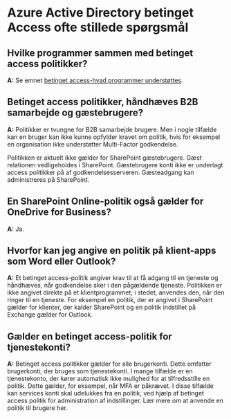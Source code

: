 <properties
    pageTitle="Azure Active Directory betinget Access ofte stillede spørgsmål om | Microsoft Azure"
    description="Ofte stillede spørgsmål om betinget adgang "
    services="active-directory"
    documentationCenter=""
    authors="MarkusVi"
    manager="femila"
    editor=""/>

<tags
    ms.service="active-directory"
    ms.workload="identity"
    ms.tgt_pltfrm="na"
    ms.devlang="na"
    ms.topic="article"
    ms.date="10/20/2016"
    ms.author="markvi"/>

# <a name="azure-active-directory-conditional-access-faq"></a>Azure Active Directory betinget Access ofte stillede spørgsmål

## <a name="which-applications-work-with-conditional-access-policies"></a>Hvilke programmer sammen med betinget access politikker?

**A:** Se emnet [betinget access-hvad programmer understøttes](active-directory-conditional-access-supported-apps.md).

## <a name="are-conditional-access-policies-enforced-for-b2b-collaboration-and-guest-users"></a>Betinget access politikker, håndhæves B2B samarbejde og gæstebrugere?

**A:** Politikker er tvungne for B2B samarbejde brugere. Men i nogle tilfælde kan en bruger kan ikke kunne opfylder kravet om politik, hvis for eksempel en organisation ikke understøtter Multi-Factor godkendelse. 

Politikken er aktuelt ikke gælder for SharePoint gæstebrugere. Gæst relationen vedligeholdes i SharePoint. Gæstebrugere konti ikke er underlagt access politikker på af godkendelsesserveren. Gæsteadgang kan administreres på SharePoint.

## <a name="does-a-sharepoint-online-policy-also-apply-to-onedrive-for-business"></a>En SharePoint Online-politik også gælder for OneDrive for Business?

**A:** Ja.
 
## <a name="why-cant-i-set-a-policy-on-client-apps-like-word-or-outlook"></a>Hvorfor kan jeg angive en politik på klient-apps som Word eller Outlook?

**A:** Et betinget access-politik angiver krav til at få adgang til en tjeneste og håndhæves, når godkendelse sker i den pågældende tjeneste. Politikken er ikke angivet direkte på et klientprogrammet; i stedet, anvendes den, når den ringer til en tjeneste. For eksempel en politik, der er angivet i SharePoint gælder for klienter, der kalder SharePoint og en politik indstillet på Exchange gælder for Outlook.


## <a name="does-a-conditional-access-policy-apply-to-service-accounts"></a>Gælder en betinget access-politik for tjenestekonti?

**A:** Betinget access politikker gælder for alle brugerkonti. Dette omfatter brugerkonti, der bruges som tjenestekonti. I mange tilfælde er en tjenestekonto, der kører automatisk ikke mulighed for at tilfredsstille en politik. Dette gælder, for eksempel, når MFA er påkrævet. I disse tilfælde kan services konti skal udelukkes fra en politik, ved hjælp af betinget access politik for administration af indstillinger. Lær mere om at anvende en politik til brugere her.
